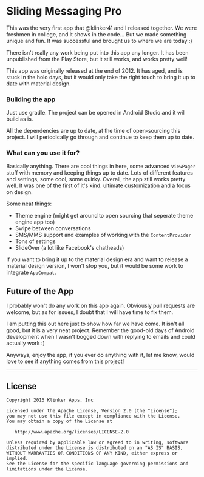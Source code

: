 # Sliding Messaging Pro

This was the very first app that @klinker41 and I released together. We were freshmen in college, and it shows in the code... But we made something unique and fun. It was successful and brought us to where we are today :)

There isn't really any work being put into this app any longer. It has been unpublished from the Play Store, but it still works, and works pretty well!

This app was originally released at the end of 2012. It has aged, and is stuck in the holo days, but it would only take the right touch to bring it up to date with material design.

### Building the app

Just use gradle. The project can be opened in Android Studio and it will build as is.

All the dependencies are up to date, at the time of open-sourcing this project. I will periodically go through and continue to keep them up to date.

### What can you use it for?

Basically anything. There are cool things in here, some advanced `ViewPager` stuff with memory and keeping things up to date. Lots of different features and settings, some cool, some quirky. Overall, the app still works pretty well. It was one of the first of it's kind: ultimate customization and a focus on design.

Some neat things:
- Theme engine (might get around to open sourcing that seperate theme engine app too)
- Swipe between conversations
- SMS/MMS support and examples of working with the `ContentProvider`
- Tons of settings
- SlideOver (a lot like Facebook's chatheads)

If you want to bring it up to the material design era and want to release a material design version, I won't stop you, but it would be some work to integrate `AppCompat`.

## Future of the App

I probably won't do any work on this app again. Obviously pull requests are welcome, but as for issues, I doubt that I will have time to fix them.

I am putting this out here just to show how far we have come. It isn't all good, but it is a very neat project. Remember the good-old days of Android development when I wasn't bogged down with replying to emails and could actually work :)

Anyways, enjoy the app, if you ever do anything with it, let me know, would love to see if anything comes from this project!


---

## License

    Copyright 2016 Klinker Apps, Inc

    Licensed under the Apache License, Version 2.0 (the "License");
    you may not use this file except in compliance with the License.
    You may obtain a copy of the License at

       http://www.apache.org/licenses/LICENSE-2.0

    Unless required by applicable law or agreed to in writing, software
    distributed under the License is distributed on an "AS IS" BASIS,
    WITHOUT WARRANTIES OR CONDITIONS OF ANY KIND, either express or implied.
    See the License for the specific language governing permissions and
    limitations under the License.
